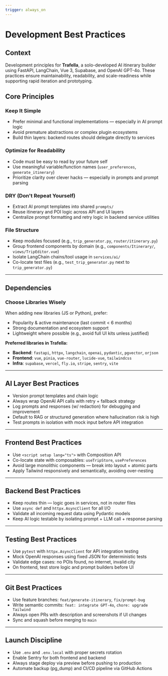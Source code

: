 ```yaml
---
trigger: always_on
---
```


# Development Best Practices

## Context

Development principles for **Trafella**, a solo-developed AI itinerary builder using FastAPI, LangChain, Vue 3, Supabase, and OpenAI GPT-4o. These practices ensure maintainability, readability, and scale-readiness while supporting rapid iteration and prototyping.

## Core Principles

### Keep It Simple
- Prefer minimal and functional implementations — especially in AI prompt logic
- Avoid premature abstractions or complex plugin ecosystems
- Build thin layers: backend routes should delegate directly to services

### Optimize for Readability
- Code must be easy to read by your future self
- Use meaningful variable/function names (`user_preferences`, `generate_itinerary`)
- Prioritize clarity over clever hacks — especially in prompts and prompt parsing

### DRY (Don't Repeat Yourself)
- Extract AI prompt templates into shared `prompts/`
- Reuse itinerary and POI logic across API and UI layers
- Centralize prompt formatting and retry logic in backend service utilities

### File Structure
- Keep modules focused (e.g., `trip_generator.py`, `router/itinerary.py`)
- Group frontend components by domain (e.g., `components/Itinerary/`, `views/TripEditor.vue`)
- Isolate LangChain chains/tool usage in `services/ai/`
- Co-locate test files (e.g., `test_trip_generator.py` next to `trip_generator.py`)

---

## Dependencies

### Choose Libraries Wisely
When adding new libraries (JS or Python), prefer:
- Popularity & active maintenance (last commit < 6 months)
- Strong documentation and ecosystem support
- Lightweight where possible (e.g., avoid full UI kits unless justified)

**Preferred libraries in Trafella:**
- **Backend**: `fastapi`, `httpx`, `langchain`, `openai`, `pydantic`, `pgvector`, `orjson`
- **Frontend**: `vue`, `pinia`, `vue-router`, `lucide-vue`, `tailwindcss`
- **Infra**: `supabase`, `vercel`, `fly.io`, `stripe`, `sentry`, `vite`

---

## AI Layer Best Practices

- Version prompt templates and chain logic
- Always wrap OpenAI API calls with retry + fallback strategy
- Log prompts and responses (w/ redaction) for debugging and improvement
- Default to RAG or structured generation where hallucination risk is high
- Test prompts in isolation with mock input before API integration

---

## Frontend Best Practices

- Use `<script setup lang="ts">` with Composition API
- Co-locate state with composables: `useTripStore`, `usePreferences`
- Avoid large monolithic components — break into layout + atomic parts
- Apply Tailwind responsively and semantically, avoiding over-nesting

---

## Backend Best Practices

- Keep routes thin — logic goes in services, not in router files
- Use `async def` and `httpx.AsyncClient` for all I/O
- Validate all incoming request data using Pydantic models
- Keep AI logic testable by isolating prompt + LLM call + response parsing

---

## Testing Best Practices

- Use `pytest` with `httpx.AsyncClient` for API integration testing
- Mock OpenAI responses using fixed JSON for deterministic tests
- Validate edge cases: no POIs found, no internet, invalid city
- On frontend, test store logic and prompt builders before UI

---

## Git Best Practices

- Use feature branches: `feat/generate-itinerary`, `fix/prompt-bug`
- Write semantic commits: `feat: integrate GPT-4o`, `chore: upgrade Tailwind`
- Always open PRs with description and screenshots if UI changes
- Sync and squash before merging to `main`

---

## Launch Discipline

- Use `.env` and `.env.local` with proper secrets rotation
- Enable Sentry for both frontend and backend
- Always stage deploy via preview before pushing to production
- Automate backup (pg_dump) and CI/CD pipeline via GitHub Actions

